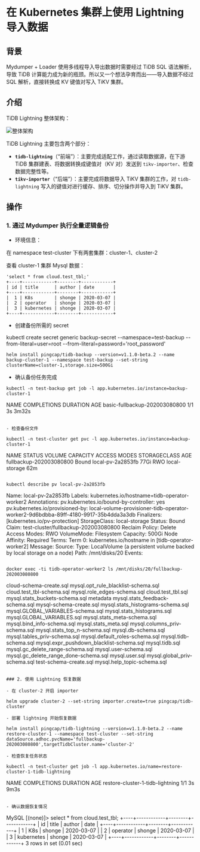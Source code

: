 # 在 Kubernetes 集群上使用 Lightning 导入数据

## 背景

Mydumper + Loader 使用多线程导入导出数据时需要经过 TiDB SQL 语法解析，导致 TiDB 计算能力成为新的瓶颈。所以又一个想法孕育而出——导入数据不经过 SQL 解析，直接转换成 KV 键值对写入 TiKV 集群。

## 介绍

TiDB Lightning 整体架构：

![整体架构](https://download.pingcap.com/images/docs-cn/v3.1/tidb-lightning-architecture.png)

TiDB Lightning 主要包含两个部分：

- **`tidb-lightning`**（“前端”）：主要完成适配工作，通过读取数据源，在下游 TiDB 集群建表、将数据转换成键值对（KV 对）发送到 `tikv-importer`、检查数据完整性等。
- **`tikv-importer`**（“后端”）：主要完成将数据导入 TiKV 集群的工作，对 `tidb-lightning` 写入的键值对进行缓存、排序、切分操作并导入到 TiKV 集群。

## 操作

### 1. 通过 Mydumper 执行全量逻辑备份

- 环境信息：

在 namespace test-cluster 下有两套集群：cluster-1、cluster-2

查看 cluster-1 集群 Mysql 数据：

```
'select * from cloud.test_tbl;'
+----+------------+--------+------------+
| id | title      | author | date       |
+----+------------+--------+------------+
|  1 | K8s        | shonge | 2020-03-07 |
|  2 | operator   | shonge | 2020-03-07 |
|  3 | kubernetes | shonge | 2020-03-07 |
+----+------------+--------+------------+
```

- 创建备份所需的 secret

kubectl create secret generic backup-secret --namespace=test-backup --from-literal=user=root --from-literal=password='root_password'

`helm install pingcap/tidb-backup --version=v1.1.0-beta.2 --name backup-cluster-1 --namespace test-backup --set-string clusterName=cluster-1,storage.size=500Gi`

- 确认备份任务完成

```shell
kubectl -n test-backup get job -l app.kubernetes.io/instance=backup-cluster-1

```
NAME                            COMPLETIONS   DURATION   AGE
basic-fullbackup-202003080800   1/1           3s         3m32s
```

- 检查备份文件

kubectl -n test-cluster get pvc -l app.kubernetes.io/instance=backup-cluster-1

```
NAME               STATUS   VOLUME       CAPACITY   ACCESS MODES   STORAGECLASS    AGE
fullbackup-202003080800   Bound    local-pv-2a2853fb   77Gi      RWO  local-storage  62m
```

kubectl describe pv local-pv-2a2853fb

```
Name:              local-pv-2a2853fb
Labels:            kubernetes.io/hostname=tidb-operator-worker2
Annotations:       pv.kubernetes.io/bound-by-controller: yes
                   pv.kubernetes.io/provisioned-by: local-volume-provisioner-tidb-operator-worker2-9d6bdbba-89ff-4180-9917-35b4dda3a3db
Finalizers:        [kubernetes.io/pv-protection]
StorageClass:      local-storage
Status:            Bound
Claim:             test-cluster/fullbackup-202003080800
Reclaim Policy:    Delete
Access Modes:      RWO
VolumeMode:        Filesystem
Capacity:          500Gi
Node Affinity:
  Required Terms:
    Term 0:        kubernetes.io/hostname in [tidb-operator-worker2]
Message:
Source:
    Type:  LocalVolume (a persistent volume backed by local storage on a node)
    Path:  /mnt/disks/20
Events:    <none>

```

docker exec -ti tidb-operator-worker2 ls /mnt/disks/20/fullbackup-202003080800

```
cloud-schema-create.sql                   mysql.opt_rule_blacklist-schema.sql
cloud.test_tbl-schema.sql                 mysql.role_edges-schema.sql
cloud.test_tbl.sql                        mysql.stats_buckets-schema.sql
metadata                                  mysql.stats_feedback-schema.sql
mysql-schema-create.sql                   mysql.stats_histograms-schema.sql
mysql.GLOBAL_VARIABLES-schema.sql         mysql.stats_histograms.sql
mysql.GLOBAL_VARIABLES.sql                mysql.stats_meta-schema.sql
mysql.bind_info-schema.sql                mysql.stats_meta.sql
mysql.columns_priv-schema.sql             mysql.stats_top_n-schema.sql
mysql.db-schema.sql                       mysql.tables_priv-schema.sql
mysql.default_roles-schema.sql            mysql.tidb-schema.sql
mysql.expr_pushdown_blacklist-schema.sql  mysql.tidb.sql
mysql.gc_delete_range-schema.sql          mysql.user-schema.sql
mysql.gc_delete_range_done-schema.sql     mysql.user.sql
mysql.global_priv-schema.sql              test-schema-create.sql
mysql.help_topic-schema.sql
```

### 2. 使用 Lightning 恢复数据

- 在 cluster-2 开启 importer

helm upgrade cluster-2 --set-string importer.create=true pingcap/tidb-cluster

- 部署 lightning 开始恢复数据

helm install pingcap/tidb-lightning --version=v1.1.0-beta.2 --name restore-cluster-1 --namespace test-cluster --set-string dataSource.adhoc.pvcName='fullbackup-202003080800',targetTidbCluster.name='cluster-2'

- 检查恢复任务状态

kubectl -n test-cluster get job -l app.kubernetes.io/name=restore-cluster-1-tidb-lightning

```
NAME                               COMPLETIONS   DURATION   AGE
restore-cluster-1-tidb-lightning   1/1           3s         9m3s
```

- 确认数据恢复情况

```
MySQL [(none)]> select * from cloud.test_tbl;
+----+------------+--------+------------+
| id | title      | author | date       |
+----+------------+--------+------------+
|  1 | K8s        | shonge | 2020-03-07 |
|  2 | operator   | shonge | 2020-03-07 |
|  3 | kubernetes | shonge | 2020-03-07 |
+----+------------+--------+------------+
3 rows in set (0.01 sec)
```
